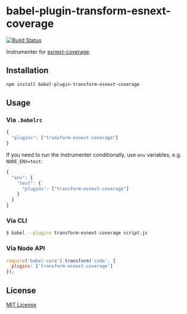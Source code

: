# babel-plugin-transform-esnext-coverage

[![Build Status](https://travis-ci.org/esnext-coverage/babel-plugin-transform-esnext-coverage.svg?branch=master)](https://travis-ci.org/esnext-coverage/babel-plugin-transform-esnext-coverage)

Instrumenter for [esnext-coverage](esnext-coverage).


## Installation

```sh
npm install babel-plugin-transform-esnext-coverage
```

## Usage

### Via `.babelrc`

```js
{
  "plugins": ["transform-esnext-coverage"]
}
```

If you need to run the instrumenter conditionally, use `env` variables, e.g. `NODE_ENV=test`:

```js
{
  "env": {
    "test": {
      "plugins": ["transform-esnext-coverage"]
    }
  }
}
```

### Via CLI

```sh
$ babel --plugins transform-esnext-coverage script.js
```

### Via Node API

```javascript
require('babel-core').transform('code', {
  plugins: ['transform-esnext-coverage']
});
```

## License

[MIT License](http://opensource.org/licenses/MIT)

[esnext-coverage]: https://github.com/esnext-coverage/esnext-coverage
